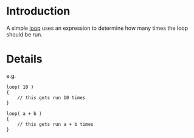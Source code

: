 # Introduction #

A simple [loop](Loops.md) uses an expression to determine how many times the loop should be run.


# Details #

e.g.

```
loop( 10 )
{
    // this gets run 10 times
}

loop( a + b )
{
    // this gets run a + b times
}
```